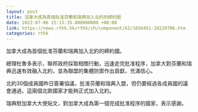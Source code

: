 ```yaml
---
layout: post
title: 加拿大成為首個批准芬蘭和瑞典加入北約的締約國
date: 2022-07-06 15:15:35.000000000 +08:00
link: https://news.rthk.hk/rthk/ch/component/k2/1656451-20220706.htm
categories: rthk
---
```


加拿大成為首個批准芬蘭和瑞典加入北約的締約國。

總理杜魯多表示，聯邦政府採取相關行動，迅速走完批准程序，加拿大對芬蘭和瑞典迅速有效融入北約，並為聯盟的集體防禦作出貢獻，充滿信心。

北約30個成員國昨日簽署協議，批准芬蘭和瑞典入盟，但仍要經過各成員國的議會通過，這兩個北歐國家才能夠正式加入北約。

瑞典駐加拿大大使貼文，對加拿大成為第一個完成批准程序的國家，表示感謝。
